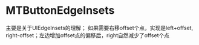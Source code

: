 # MTButtonEdgeInsets

主要是关于UIEdgeInsets的理解；
如果需要右移offset个点，实现是left+offset, right-offset；左边增加offset点的偏移后，right自然减少了offset个点
